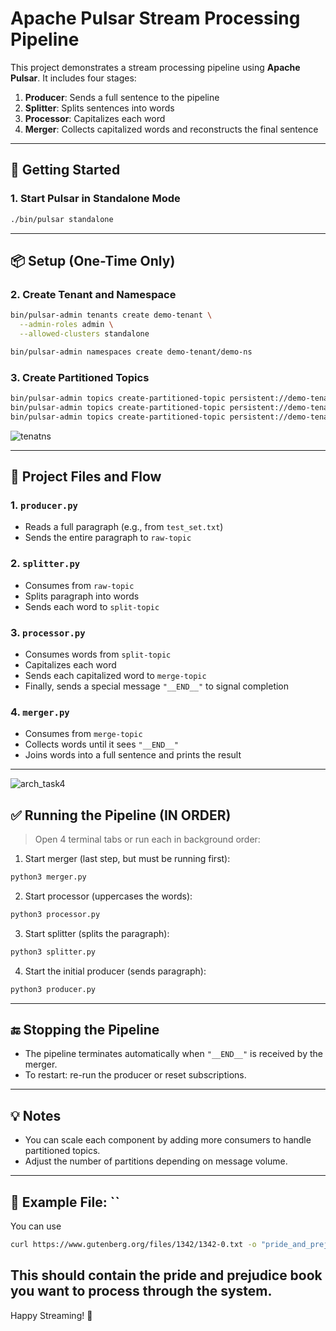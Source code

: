 # Apache Pulsar Stream Processing Pipeline

This project demonstrates a stream processing pipeline using **Apache Pulsar**. It includes four stages:

1. **Producer**: Sends a full sentence to the pipeline
2. **Splitter**: Splits sentences into words
3. **Processor**: Capitalizes each word
4. **Merger**: Collects capitalized words and reconstructs the final sentence

---

## 🚀 Getting Started

### 1. Start Pulsar in Standalone Mode
```bash
./bin/pulsar standalone
```

---

## 📦 Setup (One-Time Only)

### 2. Create Tenant and Namespace
```bash
bin/pulsar-admin tenants create demo-tenant \
  --admin-roles admin \
  --allowed-clusters standalone

bin/pulsar-admin namespaces create demo-tenant/demo-ns
```

### 3. Create Partitioned Topics
```bash
bin/pulsar-admin topics create-partitioned-topic persistent://demo-tenant/demo-ns/raw-topic --partitions 4
bin/pulsar-admin topics create-partitioned-topic persistent://demo-tenant/demo-ns/split-topic --partitions 4
bin/pulsar-admin topics create-partitioned-topic persistent://demo-tenant/demo-ns/merge-topic --partitions 4
```
![tenatns](https://github.com/user-attachments/assets/b682d5cd-99b7-4866-b914-362db38668e1)

---

## 🧩 Project Files and Flow

### 1. `producer.py`
- Reads a full paragraph (e.g., from `test_set.txt`)
- Sends the entire paragraph to `raw-topic`

### 2. `splitter.py`
- Consumes from `raw-topic`
- Splits paragraph into words
- Sends each word to `split-topic`

### 3. `processor.py`
- Consumes words from `split-topic`
- Capitalizes each word
- Sends each capitalized word to `merge-topic`
- Finally, sends a special message `"__END__"` to signal completion

### 4. `merger.py`
- Consumes from `merge-topic`
- Collects words until it sees `"__END__"`
- Joins words into a full sentence and prints the result

---
![arch_task4](https://github.com/user-attachments/assets/c02304a5-c866-4427-aec0-1483708e8b83)

## ✅ Running the Pipeline (IN ORDER)

> Open 4 terminal tabs or run each in background order:

1. Start merger (last step, but must be running first):
```bash
python3 merger.py
```

2. Start processor (uppercases the words):
```bash
python3 processor.py
```

3. Start splitter (splits the paragraph):
```bash
python3 splitter.py
```

4. Start the initial producer (sends paragraph):
```bash
python3 producer.py
```

---

## 🔚 Stopping the Pipeline

- The pipeline terminates automatically when `"__END__"` is received by the merger.
- To restart: re-run the producer or reset subscriptions.

---

## 💡 Notes
- You can scale each component by adding more consumers to handle partitioned topics.
- Adjust the number of partitions depending on message volume.

---

## 📂 Example File: ``
You can use  
```bash
curl https://www.gutenberg.org/files/1342/1342-0.txt -o "pride_and_prejudice.txt"
```
This should contain the pride and prejudice book you want to process through the system.
---

Happy Streaming! 🌊

